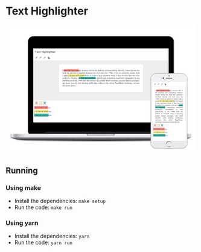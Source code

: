 # Text Highlighter

![App Preview](./docs/app-preview.png)

## Running

### Using make

- Install the dependencies: `make setup`
- Run the code: `make run`

### Using yarn

- Install the dependencies: `yarn`
- Run the code: `yarn run`

